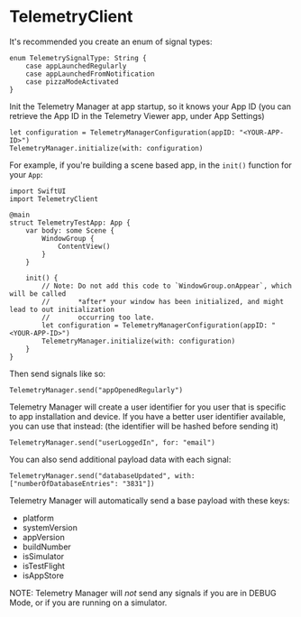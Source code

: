 # TelemetryClient

It's recommended you create an enum of signal types:

```
enum TelemetrySignalType: String {
    case appLaunchedRegularly
    case appLaunchedFromNotification
    case pizzaModeActivated
}
```

Init the Telemetry Manager at app startup, so it knows your App ID (you can retrieve the App ID in the Telemetry Viewer app, under App Settings)

````
let configuration = TelemetryManagerConfiguration(appID: "<YOUR-APP-ID>")
TelemetryManager.initialize(with: configuration)
````

For example, if you're building a scene based app, in the `init()` function for your `App`:

```
import SwiftUI
import TelemetryClient

@main
struct TelemetryTestApp: App {
    var body: some Scene {
        WindowGroup {
            ContentView()
        }
    }
    
    init() {
        // Note: Do not add this code to `WindowGroup.onAppear`, which will be called 
        //       *after* your window has been initialized, and might lead to out initialization
        //       occurring too late.
        let configuration = TelemetryManagerConfiguration(appID: "<YOUR-APP-ID>")
        TelemetryManager.initialize(with: configuration)
    }
}
```


Then send signals like so: 

```
TelemetryManager.send("appOpenedRegularly")
```

Telemetry Manager will create a user identifier for you user that is specific to app installation and device. If you have a better user identifier available, you can use that instead: (the identifier will be hashed before sending it) 

```
TelemetryManager.send("userLoggedIn", for: "email")
```

You can also send additional payload data with each signal:

```
TelemetryManager.send("databaseUpdated", with: ["numberOfDatabaseEntries": "3831"])
```

Telemetry Manager will automatically send a base payload with these keys: 

- platform
- systemVersion
- appVersion
- buildNumber
- isSimulator
- isTestFlight
- isAppStore 

NOTE: Telemetry Manager will *not* send any signals if you are in DEBUG Mode, or if you are running on a simulator. 
